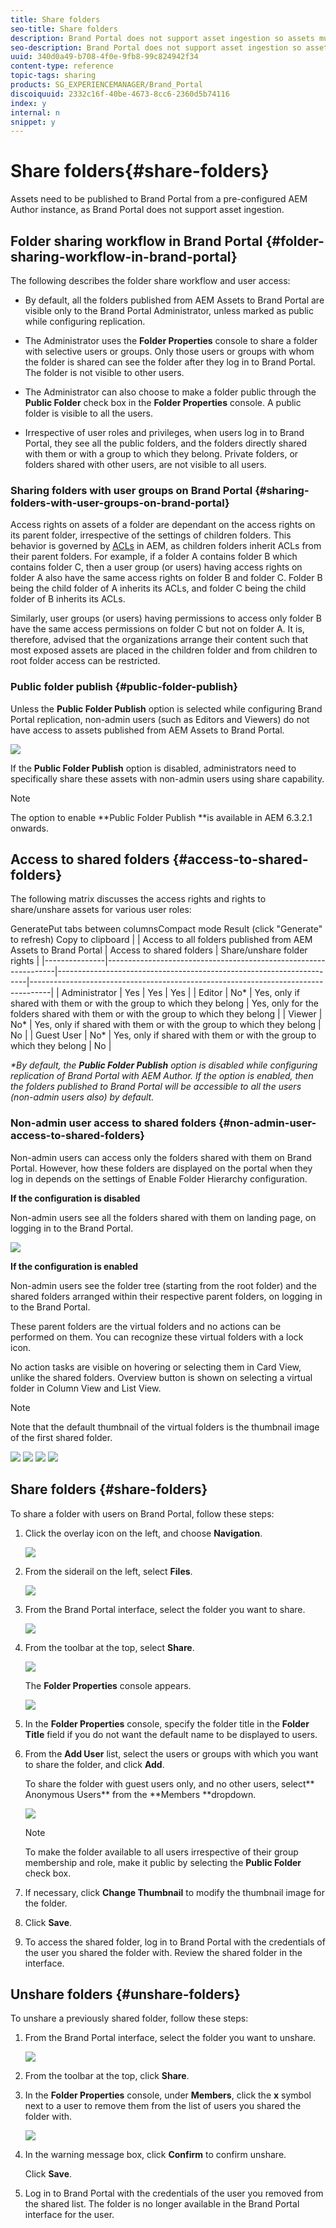 ```yaml
---
title: Share folders
seo-title: Share folders
description: Brand Portal does not support asset ingestion so assets must be published to Brand Portal from a pre-configured AEM Author instance. Published assets are not accessible to non-admin users of Brand Portal, unless configured while configuring replication with AEM instance, and need to be shared with them.
seo-description: Brand Portal does not support asset ingestion so assets must be published to Brand Portal from a pre-configured AEM Author instance. Published assets are not accessible to non-admin users of Brand Portal, unless configured while configuring replication with AEM instance, and need to be shared with them.
uuid: 340d0a49-b708-4f0e-9fb8-99c824942f34
content-type: reference
topic-tags: sharing
products: SG_EXPERIENCEMANAGER/Brand_Portal
discoiquuid: 2332c16f-40be-4673-8cc6-2360d5b74116
index: y
internal: n
snippet: y
---
```


# Share folders{#share-folders}

Assets need to be published to Brand Portal from a pre-configured AEM Author instance, as Brand Portal does not support asset ingestion.

## Folder sharing workflow in Brand Portal {#folder-sharing-workflow-in-brand-portal}

The following describes the folder share workflow and user access:

* By default, all the folders published from AEM Assets to Brand Portal are visible only to the Brand Portal Administrator, unless marked as public while configuring replication. 
* The Administrator uses the **Folder Properties** console to share a folder with selective users or groups. Only those users or groups with whom the folder is shared can see the folder after they log in to Brand Portal. The folder is not visible to other users.
* The Administrator can also choose to make a folder public through the **Public Folder** check box in the **Folder Properties** console. A public folder is visible to all the users.

* Irrespective of user roles and privileges, when users log in to Brand Portal, they see all the public folders, and the folders directly shared with them or with a group to which they belong. Private folders, or folders shared with other users, are not visible to all users.

### Sharing folders with user groups on Brand Portal {#sharing-folders-with-user-groups-on-brand-portal}

Access rights on assets of a folder are dependant on the access rights on its parent folder, irrespective of the settings of children folders. This behavior is governed by [ACLs](https://helpx.adobe.com/experience-manager/6-5/sites/administering/using/security.html#PermissionsinAEM) in AEM, as children folders inherit ACLs from their parent folders. For example, if a folder A contains folder B which contains folder C, then a user group (or users) having access rights on folder A also have the same access rights on folder B and folder C. Folder B being the child folder of A inherits its ACLs, and folder C being the child folder of B inherits its ACLs.

Similarly, user groups (or users) having permissions to access only folder B have the same access permissions on folder C but not on folder A. It is, therefore, advised that the organizations arrange their content such that most exposed assets are placed in the children folder and from children to root folder access can be restricted.

### Public folder publish {#public-folder-publish}

Unless the **Public Folder Publish** option is selected while configuring Brand Portal replication, non-admin users (such as Editors and Viewers) do not have access to assets published from AEM Assets to Brand Portal.

![](assets/assetbpreplication.png)

If the **Public Folder Publish** option is disabled, administrators need to specifically share these assets with non-admin users using share capability.

>[!NOTE]
>
>The option to enable **Public Folder Publish **is available in AEM 6.3.2.1 onwards.

## Access to shared folders {#access-to-shared-folders}

The following matrix discusses the access rights and rights to share/unshare assets for various user roles:


  
 GeneratePut tabs between columnsCompact mode
Result (click "Generate" to refresh) Copy to clipboard
|               | Access to all folders published from AEM Assets to Brand Portal | Access to shared folders                                             | Share/unshare folder rights                                                       |
|---------------|-----------------------------------------------------------------|----------------------------------------------------------------------|-----------------------------------------------------------------------------------|
| Administrator | Yes                                                             | Yes                                                                  | Yes                                                                               |
| Editor        | No*                                                             | Yes, only if shared with them or with the group to which they belong | Yes, only for the folders shared with them or with the group to which they belong |
| Viewer        | No*                                                             | Yes, only if shared with them or with the group to which they belong | No                                                                                |
| Guest User    | No*                                                             | Yes, only if shared with them or with the group to which they belong | No                                                                                |

*&#42;By default, the **Public Folder Publish** option is disabled while configuring replication of Brand Portal with AEM Author. If the option is enabled, then the folders published to Brand Portal will be accessible to all the users (non-admin users also) by default.*

### Non-admin user access to shared folders {#non-admin-user-access-to-shared-folders}

Non-admin users can access only the folders shared with them on Brand Portal. However, how these folders are displayed on the portal when they log in depends on the settings of Enable Folder Hierarchy configuration.

**If the configuration is disabled**

Non-admin users see all the folders shared with them on landing page, on logging in to the Brand Portal.

![](assets/disabled-folder-hierarchy1-1.png)

**If the configuration is enabled**

Non-admin users see the folder tree (starting from the root folder) and the shared folders arranged within their respective parent folders, on logging in to the Brand Portal.

These parent folders are the virtual folders and no actions can be performed on them. You can recognize these virtual folders with a lock icon.

No action tasks are visible on hovering or selecting them in Card View, unlike the shared folders. Overview button is shown on selecting a virtual folder in Column View and List View.

>[!NOTE]
>
>Note that the default thumbnail of the virtual folders is the thumbnail image of the first shared folder.

![](assets/enabled-hierarchy1-1.png) ![](assets/hierarchy1-nonadmin-1.png) ![](assets/hierarchy-nonadmin-1.png) ![](assets/hierarchy2-nonadmin-1.png)

## Share folders {#share-folders}

To share a folder with users on Brand Portal, follow these steps:

1. Click the overlay icon on the left, and choose **Navigation**.

   ![](assets/selectorrail.png)

1. From the siderail on the left, select **Files**.

   ![](assets/access_files.png)

1. From the Brand Portal interface, select the folder you want to share.

   ![](assets/share-folders.png)

1. From the toolbar at the top, select **Share**.

   ![](assets/share_icon.png)

   The **Folder Properties** console appears.

   ![](assets/folder_properties.png)

1. In the **Folder Properties** console, specify the folder title in the **Folder Title** field if you do not want the default name to be displayed to users.
1. From the **Add User** list, select the users or groups with which you want to share the folder, and click **Add**.

   To share the folder with guest users only, and no other users, select** Anonymous Users** from the **Members **dropdown.

   ![](assets/only-anonymous.png)

   >[!NOTE]
   >
   >To make the folder available to all users irrespective of their group membership and role, make it public by selecting the **Public Folder** check box.

1. If necessary, click **Change Thumbnail** to modify the thumbnail image for the folder.
1. Click **Save**.
1. To access the shared folder, log in to Brand Portal with the credentials of the user you shared the folder with. Review the shared folder in the interface.

## Unshare folders {#unshare-folders}

To unshare a previously shared folder, follow these steps:

1. From the Brand Portal interface, select the folder you want to unshare.

   ![](assets/share-folders-1.png)

1. From the toolbar at the top, click **Share**.
1. In the **Folder Properties** console, under **Members**, click the **x** symbol next to a user to remove them from the list of users you shared the folder with.

   ![](assets/folder_propertiesunshare.png)

1. In the warning message box, click **Confirm** to confirm unshare.

   Click **Save**.

1. Log in to Brand Portal with the credentials of the user you removed from the shared list. The folder is no longer available in the Brand Portal interface for the user.

